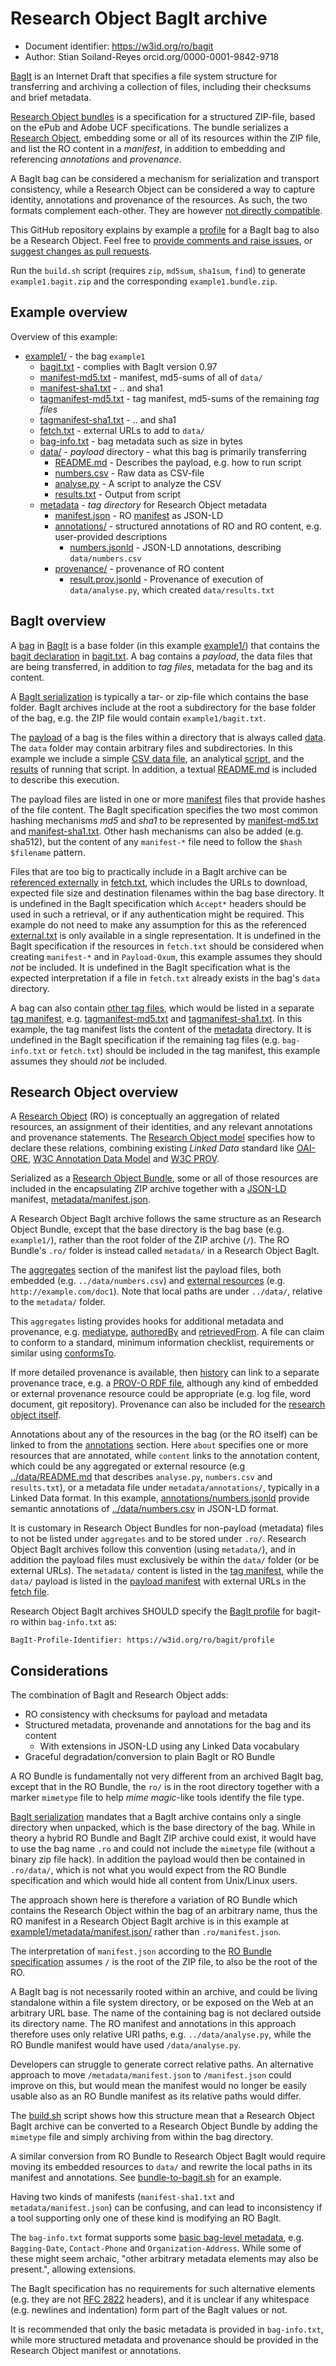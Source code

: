 # Research Object BagIt archive

* Document identifier: https://w3id.org/ro/bagit
* Author: Stian Soiland-Reyes orcid.org/0000-0001-9842-9718

[BagIt](https://tools.ietf.org/html/draft-kunze-bagit-13) is an Internet Draft
that specifies a file system structure for transferring and archiving a
collection of files, including their checksums and brief metadata.

[Research Object bundles](https://w3id.org/bundle/) is a specification for
a structured ZIP-file, based on the ePub and Adobe UCF specifications.
The bundle serializes a [Research Object](http://www.researchobject.org/),
embedding some or all of its resources within the ZIP file, and
list the RO  content in a _manifest_, in addition to embedding and
referencing _annotations_ and _provenance_.

A BagIt bag can be considered a mechanism for serialization and transport
consistency, while a Research Object can be considered a way to capture
identity, annotations and provenance of the resources. As such, the two
formats complement each-other. They are however
[not directly compatible](#considerations).

This GitHub repository explains by example a
[profile](profile.json) for a BagIt bag to also be
a Research Object. Feel free to
[provide comments and raise issues](https://github.com/ResearchObject/bagit-ro/issues),
or
[suggest changes as pull requests](https://github.com/ResearchObject/bagit-ro/pulls).

Run the `build.sh` script (requires `zip`, `md5sum`, `sha1sum`, `find`) to
generate `example1.bagit.zip` and the corresponding `example1.bundle.zip`.


## Example overview

Overview of this example:

* [example1/](example1/) - the bag `example1`
  * [bagit.txt](example1/bagit.txt) - complies with BagIt version 0.97
  * [manifest-md5.txt](example1/manifest-md5.txt) - manifest, md5-sums of all of `data/`
  * [manifest-sha1.txt](example1/manifest-sha1.txt) - .. and sha1
  * [tagmanifest-md5.txt](example1/tagmanifest-md5.txt) - tag manifest, md5-sums of the remaining _tag files_
  * [tagmanifest-sha1.txt](example1/tagmanifest-sha1.txt) - .. and sha1
  * [fetch.txt](example1/fetch.txt) - external URLs to add to `data/`
  * [bag-info.txt](example1/bag-info.txt) - bag metadata such as size in bytes
  * [data/](example1/data/) - _payload_ directory - what this bag is primarily transferring
    * [README.md](example1/data/README.md) - Describes the payload, e.g. how to run script
    * [numbers.csv](example1/data/numbers.csv) - Raw data as CSV-file
    * [analyse.py](example1/data/analyse.py) - A script to analyze the CSV
    * [results.txt](example1/data/results.txt) - Output from script
  * [metadata](example1/metadata/) - _tag directory_ for Research Object metadata
    * [manifest.json](example1/metadata/manifest.json) - RO [manifest](https://w3id.org/bundle#manifest) as JSON-LD
    * [annotations/](example1/metadata/annotations/) - structured annotations of RO and RO content, e.g. user-provided descriptions
      * [numbers.jsonld](example1/metadata/annotations/numbers.jsonld) - JSON-LD annotations, describing `data/numbers.csv`
    * [provenance/](example1/metadata/provenance/) - provenance of RO content
      * [result.prov.jsonld](example1/metadata/provenance/results.prov.jsonld) - Provenance of execution of `data/analyse.py`, which created `data/results.txt`


## BagIt overview

A [bag](https://tools.ietf.org/html/draft-kunze-bagit-13#section-2)
in [BagIt](https://tools.ietf.org/html/draft-kunze-bagit-13) is a base
folder (in this example [example1/](example1/)) that contains the
[bagit declaration](https://tools.ietf.org/html/draft-kunze-bagit-13#section-2.1.1) in
[bagit.txt](example1/bagit.txt). A bag contains a _payload_, the data files
that are being transferred, in addition to _tag files_, metadata for the bag and
its content.

A [BagIt serialization](https://tools.ietf.org/html/draft-kunze-bagit-13#section-4)
is typically a tar- or zip-file which contains the base folder.
BagIt archives include at the root a subdirectory for the base folder of the
bag, e.g. the ZIP file would contain `example1/bagit.txt`.

The [payload](https://tools.ietf.org/html/draft-kunze-bagit-13#section-2.1.2)
of a bag is the files within a directory that
is always called [data](example1/data/). The `data` folder may
contain arbitrary files and subdirectories. In this example we include a
simple [CSV data file](example1/data/numbers.csv), an
analytical [script](example1/data/analyse.py), and
the [results](example1/data/results.txt) of running that script. In addition,
a textual [README.md](example1/data/README.md) is included to describe this
execution.

The payload files are listed in one or more
[manifest](https://tools.ietf.org/html/draft-kunze-bagit-13#section-2.1.3) files
that provide hashes of the file content. The BagIt specification specifies the
two most common hashing mechanisms _md5_ and _sha1_ to be represented by
[manifest-md5.txt](example1/manifest-md5.txt) and
[manifest-sha1.txt](example1/manifest-sha1.txt). Other hash mechanisms
can also be added (e.g. sha512), but the content of any `manifest-*` file
need to follow the `$hash $filename` pattern.

Files that are too big to practically include in a BagIt archive
can be
[referenced externally](https://tools.ietf.org/html/draft-kunze-bagit-13#section-2.2.3)
in [fetch.txt](example1/fetch.txt), which includes the
URLs to download, expected file size and destination filenames
within the bag base directory.
It is undefined in the BagIt specification which `Accept*` headers should be
used in such a retrieval, or if any authentication might be required. This
example do not need to make any assumption for this as the
referenced [external.txt](https://gist.githubusercontent.com/anonymous/7fe620279ea4988a5a1e/raw/e55d9ea6af35ea67cfaf47b03a2b71f9026325fd/external.txt)
is only available in a single representation. It is undefined in the BagIt
specification if the resources in `fetch.txt` should be considered when
creating `manifest-*` and in `Payload-Oxum`, this
example assumes they should *not* be included. It is undefined in the BagIt
specification what is the expected interpretation if a file in `fetch.txt`
already exists in the bag's `data` directory.

A bag can also contain
[other tag files](https://tools.ietf.org/html/draft-kunze-bagit-13#section-2.2.4),
which would be listed in a separate
[tag manifest](https://tools.ietf.org/html/draft-kunze-bagit-13#section-2.2.1),
e.g. [tagmanifest-md5.txt](example1/tagmanifest-md5.txt) and
[tagmanifest-sha1.txt](example1/tagmanifest-sha1.txt). In this example, the tag manifest
lists the content of the [metadata](example1/metadata/) directory.
It is undefined in the BagIt specification if the remaining tag files
(e.g. `bag-info.txt` or `fetch.txt`) should be included in the tag manifest,
this example assumes they should *not* be included.

## Research Object overview

A [Research Object](http://www.researchobject.org/) (RO) is conceptually an
aggregation of related resources, an assignment of their identities, and
any relevant annotations and provenance statements. The
[Research Object model](https://w3id.orgmetadata/) specifies how to
declare these relations, combining existing _Linked Data_ standard like
[OAI-ORE](http://www.openarchives.org/ore/1.0/toc),
[W3C Annotation Data Model](http://www.w3.org/TR/annotation-model/)
and [W3C PROV](http://www.w3.org/TR/prov-o/).

Serialized as a
[Research Object Bundle](https://w3id.org/bundle/), some or all of those
resources are included in the encapsulating ZIP archive together
with a [JSON-LD](http://json-ld.org/) manifest,
[metadata/manifest.json](example1/metadata/manifest.json).

A Research Object BagIt archive follows the same structure as an Research Object
Bundle, except that the base directory is the bag base (e.g. `example1/`),
rather than the root folder of the ZIP archive (`/`). The RO Bundle's
`.ro/` folder is instead called `metadata/` in a Research Object BagIt.

The [aggregates](example1/metadata/manifest.json#L10) section of the manifest
list the payload files, both embedded (e.g. `../data/numbers.csv`) and
[external resources](example1/metadata/manifest.json#L9) (e.g. `http://example.com/doc1`).
Note that local paths are under `../data/`, relative to the `metadata/` folder.

This `aggregates` listing provides hooks for additional metadata and
provenance, e.g.
[mediatype](example1/metadata/manifest.json#L13),
[authoredBy](example1/metadata/manifest.json#L22) and
[retrievedFrom](example1/metadata/manifest.json#L31).
A file can claim to conform to a standard,
minimum information checklist, requirements or
similar using [conformsTo](example1/metadata/manifest.json#L30).

If more detailed provenance is available, then
[history](example1/metadata/manifest.json#L17) can link to a
separate provenance trace, e.g. a
[PROV-O RDF file](example1/metadata/provenance/results.prov.jsonld), although any kind of
embedded or external provenance resource could be
appropriate (e.g. log file, word document, git repository). Provenance can
also be included for the [research object itself](example1/metadata/manifest.json#L3).

Annotations about any of the resources in the bag (or the RO itself)
can be linked to from the [annotations](example1/metadata/manifest.json#L49)
section. Here `about` specifies one or more resources that are annotated,
while `content` links to the annotation content, which could be any aggregated
or external resource (e.g [../data/README.md](example1/data/README.md) that
describes `analyse.py`, `numbers.csv` and `results.txt`), or a
metadata file under `metadata/annotations/`, typically in a Linked Data format.
In this example,
[annotations/numbers.jsonld](example1/metadata/annotations/numbers.jsonld)
provide semantic annotations of [../data/numbers.csv](example1/data/numbers.csv)
in JSON-LD format.

It is customary in Research Object Bundles for non-payload (metadata)
files to not be listed under `aggregates` and to be stored under `.ro/`.
Research Object BagIt archives follow this convention (using `metadata/`),
and in addition the payload files
must exclusively be within the `data/` folder (or be external URLs).
The `metadata/` content is listed in the
[tag manifest](example1/tagmanifest-md5.txt), while the
`data/` payload is listed in the [payload manifest](example1/manifest-md5.txt)
with external URLs in the [fetch file](example1/fetch.txt).


Research Object BagIt archives SHOULD specify the [BagIt profile](https://github.com/ruebot/bagit-profiles)
for bagit-ro within `bag-info.txt` as:

```
BagIt-Profile-Identifier: https://w3id.org/ro/bagit/profile
```

## Considerations

The combination of BagIt and Research Object adds:

* RO consistency with checksums for payload and metadata
* Structured metadata, provenande and annotations for the bag and its content
  * With extensions in JSON-LD using any Linked Data vocabulary
* Graceful degradation/conversion to plain BagIt or RO Bundle

A RO Bundle is fundamentally not very different from an archived
BagIt bag, except that in the RO Bundle, the `ro/` is in the root
directory together with a marker `mimetype` file to help _mime magic_-like tools
identify the file type.

[BagIt serialization](https://tools.ietf.org/html/draft-kunze-bagit-13#section-4)
mandates that a BagIt archive contains only a single directory when unpacked,
which is the base directory of the bag. While in theory a hybrid RO Bundle and
BagIt ZIP archive could exist, it would have to use the bag name `.ro` and
could not include the `mimetype` file (without a binary zip file hack).
In addition the payload would then be contained in `.ro/data/`,
which is not what you would expect from the RO Bundle specification
and which would hide all content from Unix/Linux users.

The approach shown here is therefore a variation of RO Bundle which contains the
Research Object within the bag of an arbitrary name, thus the RO manifest in a
Research Object BagIt archive is in this example at
[example1/metadata/manifest.json/](example1/metadata/manifest.json) rather than
`.ro/manifest.json`.

The interpretation of `manifest.json` according to the
[RO Bundle specification](https://w3id.org/bundle/#manifest-json)
assumes `/` is the root of the ZIP file, to also be the root of the RO.

A BagIt bag is not necessarily rooted within an
archive, and could be living standalone within a file system directory,
or be exposed on the Web at an arbitrary URL base. The name of the containing
bag is not declared outside its directory name. The RO manifest and annotations
in this approach therefore uses only relative URI paths, e.g.
`../data/analyse.py`, while the RO Bundle
manifest would have used `/data/analyse.py`.

Developers can struggle to generate correct relative paths. An
alternative approach to move `/metadata/manifest.json` to `/manifest.json`
could improve on this, but would mean the manifest would no longer be
easily usable also as an RO Bundle manifest as its relative paths
would differ.

The [build.sh](build.sh#L22) script shows how this structure mean that a
Research Object BagIt archive can be converted to a Research Object Bundle
by adding the `mimetype` file and simply archiving from within the bag directory.

A similar conversion from RO Bundle to Research Object BagIt would require
moving its embedded resources to `data/` and rewrite the local paths in its
manifest and annotations. See [bundle-to-bagit.sh](bundle-to-bagit.sh) for an example.

Having two kinds of manifests (`manifest-sha1.txt` and `metadata/manifest.json`)
can be confusing, and can lead to inconsistency if a tool supporting only
one of these kind is modifying an RO BagIt.  

The `bag-info.txt` format supports some
[basic bag-level metadata](https://tools.ietf.org/html/draft-kunze-bagit-13#section-2.2.2), e.g.
`Bagging-Date`, `Contact-Phone` and `Organization-Address`. While some of these
might seem archaic, "other arbitrary metadata elements may also be present.",
allowing extensions.

The BagIt specification has no requirements for such alternative elements
(e.g.  they are not [RFC 2822](https://tools.ietf.org/html/rfc2822) headers),
and it is unclear if any whitespace
(e.g. newlines and indentation) form part of the BagIt values or not.

It is recommended that only the basic metadata is provided in `bag-info.txt`,
while more structured metadata and provenance should be
provided in the Research Object manifest or annotations.

